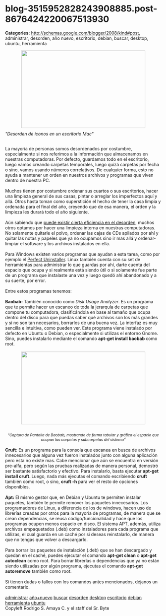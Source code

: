 # blog-3515952828243908885.post-8676424220067513930

**Categories:** http://schemas.google.com/blogger/2008/kind#post, administrar, desorden, año nuevo, escritorio, debian, buscar, desktop, ubuntu, herramienta

<a onblur="try {parent.deselectBloggerImageGracefully();} catch(e) {}"
      href="http://2.bp.blogspot.com/_jH77WNrMVRA/SVhSFlRpnvI/AAAAAAAAFm8/fxs0W0yHpDY/s1600-h/iconsmess.jpg"><img
      style="margin: 0px auto 10px; display: block; text-align: center; cursor: pointer; width:
      400px; height: 250px;"
      src="http://2.bp.blogspot.com/_jH77WNrMVRA/SVhSFlRpnvI/AAAAAAAAFm8/fxs0W0yHpDY/s400/iconsmess.jpg"
      alt="" id="BLOGGER_PHOTO_ID_5285064418578243314" border="0" /></a><span
      style="font-style: italic;">"Desorden de iconos en un escritorio Mac"</span><div
      style="text-align: center;"><span style="font-size:85%;">
      </span></div><br />La mayoría de personas somos desordenados por costumbre,
      especialmente si nos referimos a la información que almacenamos en nuestras computadoras. Por
      defecto, guardamos todo en el escritorio, luego vamos creando carpetas temporales, luego quizá
      carpetas por fecha o sino, vamos usando números correlativos. De cualquier forma, esto no
      ayuda a mantener un orden en nuestros archivos y programas que viven dentro de nuestra
      PC.<br /><br />Muchos tienen por costumbre ordenar sus cuartos o sus escritorios,
      hacer una limpieza general de sus casas, pintar o arreglar los imperfectos aquí y allá. Otros
      hasta toman como superstición el hecho de tener la casa limpia y ordenada para el final del
      año, creyendo que de esa manera, el orden y la limpieza les durará todo el año
      siguiente.<br /><br />Aún sabiendo que <a
      href="http://www.srbyte.com/2007/03/es-la-gente-desordenada-ms-productiva.html">puede
      existir cierta eficiencia en el desorden</a>, muchos otros optamos por hacer una
      limpieza interna en nuestras computadoras. No solamente quitarle el polvo, ordenar las cajas
      de CDs apilados por ahí y quitar las notas y papeles que ya no ocupamos sino ir mas allá y
      ordenar-limpiar el software y los archivos instalados en ella.<br /><br />Para
      Windows existen varios programas que ayudan a esta tarea, como por ejemplo el <a
      href="http://www.freedownloadmanager.org/downloads/Perfect_Uninstaller_55181_p/">Perfect
      Uninstaller</a>. Linux también cuenta con su set de herramientas para administrar lo que
      guardas por ahí, darte cuenta del espacio que ocupa y si realmente está siendo útil o si
      solamente fue parte de un programa que instalaste una vez y luego quedó ahí abandonado y a su
      suerte, por error.<br /><br />Entre estos programas tenemos:<br /><br
      /><span style="font-weight: bold;">Baobab:</span> También conocido como
      <span style="font-style: italic;">Disk Usage Analyzer</span>. Es un programa que
      te permite hacer un escaneo de toda la jerarquía de carpetas que compone tu computadora,
      clasificándola en base al tamaño que ocupa dentro del disco para que puedas saber qué archivos
      son los más grandes y si no son tan necesarios, borrarlos de una buena vez. La interfaz es muy
      sencilla e intuitiva, como pueden ver. Este programa viene instalado por defecto en Ubuntu o
      Debian, o especialmente si utilizas el entorno Gnome. Sino, puedes instalarlo mediante el
      comando <span style="font-weight: bold;">apt-get install baobab </span>como
      root.<br /><br /><a onblur="try {parent.deselectBloggerImageGracefully();}
      catch(e) {}"
      href="http://1.bp.blogspot.com/_jH77WNrMVRA/SVhWVPmG4hI/AAAAAAAAFnE/9gy2ZnfS_Kw/s1600-h/baobab.png"><img
      style="margin: 0px auto 10px; display: block; text-align: center; cursor: pointer; width:
      400px; height: 234px;"
      src="http://1.bp.blogspot.com/_jH77WNrMVRA/SVhWVPmG4hI/AAAAAAAAFnE/9gy2ZnfS_Kw/s400/baobab.png"
      alt="" id="BLOGGER_PHOTO_ID_5285069085682885138" border="0" /></a><br /><div
      style="text-align: center;"><span style="font-size:85%;"><span style="font-style:
      italic;">"Captura de Pantalla de Baobab, mostrando de forma tabular y gráfica el espacio
      que ocupan las carpetas y subcarpetas del sistema"</span></span><br /><br
      /></div><span style="font-weight: bold;">Cruft</span>: Es un programa
      para la consola que escanea en busca de archivos innecesarios que alguna vez fueron instalados
      junto con alguna aplicación pero esta no existe mas. Cabe mencionar que aún se encuentra en
      versión pre-alfa, pero según las pruebas realizadas de manera personal, demostró ser bastante
      satisfactorio y efectivo. Para instalarlo, basta ejecutar <span style="font-weight:
      bold;">apt-get install cruft. </span>Luego, nada más ejecutas el comando escribiendo
      <span style="font-weight: bold;">cruft</span> también como root, o sino, <span
      style="font-weight: bold;">cruft -h</span> para ver el resto de opciones
      disponibles.<br /><br /><span style="font-weight: bold;">Apt:</span>
      El mismo gestor que, en Debian y Ubuntu te permiten instalar paquetes, también te permite
      remover los paquetes innecesarios. Los programadores de Linux, a diferencia de los de windows,
      hacen uso de librerías creadas por otros para la mayoría de programas, de manera que se crean
      dependencias, se reusa código/funcionalidad y hace que los programas ocupen menos espacio en
      disco. El sistema APT, además, utiliza archivos empaquetados (.deb) como instaladores para
      cada programa que utilizas, el cual guarda en un caché por si deseas reinstalarlo, de manera
      que no tengas que volver a descargarlo.<br /><br />Para borrar los paquetes de
      instalación (.deb) que se han descargado y quedan en el caché, puedes ejecutar el comando
      <span style="font-weight: bold;">apt-get clean</span> o <span
      style="font-weight: bold;">apt-get autoclean</span> como root. Para borrar librerías
      o dependencias que ya no están siendo utilizadas por algún programa, ejecutas el comando
      <span style="font-weight: bold;">apt-get autoremove</span> también como
      root.<br /><br />Si tienen dudas o fallos con los comandos antes mencionados,
      déjanos un comentario.<br /><br /><a
      href="http://www.blogalaxia.com/tags/administrar" rel="tag">administrar</a> <a
      href="http://www.blogalaxia.com/tags/ano+nuevo" rel="tag">año+nuevo</a> <a
      href="http://www.blogalaxia.com/tags/buscar" rel="tag">buscar</a> <a
      href="http://www.blogalaxia.com/tags/desorden" rel="tag">desorden</a> <a
      href="http://www.blogalaxia.com/tags/desktop" rel="tag">desktop</a> <a
      href="http://www.blogalaxia.com/tags/escritorio" rel="tag">escritorio</a> <a
      href="http://www.blogalaxia.com/tags/debian" rel="tag">debian</a> <a
      href="http://www.blogalaxia.com/tags/herramienta" rel="tag">herramienta</a> <a
      href="http://www.blogalaxia.com/tags/ubuntu" rel="tag">ubuntu</a><div
      class="blogger-post-footer">Copyleft Rodrigo S. Amaya C. y el staff del Sr.
      Byte</div>